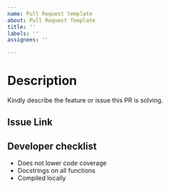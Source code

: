 ```yaml
---
name: Pull Request template
about: Pull Request Template
title: ''
labels: ''
assignees: ''

---
```


# Description

Kindly describe the feature or issue this PR is solving.

## Issue Link

## Developer checklist
- Does not lower code coverage
- Docstrings on all functions
- Compiled locally
